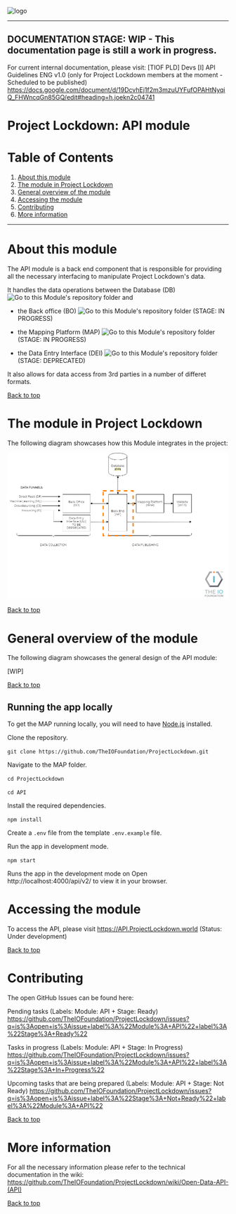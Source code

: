 <a id="top"></a>
![logo](https://user-images.githubusercontent.com/9198668/85232285-68543380-b430-11ea-8353-1aafb79baf78.png)
***

## DOCUMENTATION STAGE: WIP - This documentation page is still a work in progress.

For current internal documentation, please visit:
[TIOF PLD] Devs [I] API Guidelines ENG v1.0 (only for Project Lockdown members at the moment - Scheduled to be published)
https://docs.google.com/document/d/19DcvhEj1f2m3mzuUYFufOPAHtNyqiQ_FHWncqGn85GQ/edit#heading=h.joekn2c04741

# Project Lockdown: API module

# Table of Contents
1. [About this module](#about-this-module)
2. [The module in Project Lockdown](#the-module-in-project-lockdown)
3. [General overview of the module](#general-overview-of-the-module)
4. [Accessing the module](#accessing-the-module)
5. [Contributing](#contributing)
6. [More information](#more-information)

***

# About this module

The API module is a back end component that is responsible for providing all the necessary interfacing to manipulate Project Lockdown's data.

It handles the data operations between the <a href="https://github.com/TheIOFoundation/ProjectLockdown/wiki/Database-(DB)" style="text-decoration: none;cursor: pointer;" title="Check this Module's documentation" alt="Check this Module's documentation">Database (DB)</a>
<a href="https://github.com/TheIOFoundation/ProjectLockdown/tree/master/DB" style="text-decoration: none;cursor: pointer;" title="Go to this Module's repository folder" alt="Go to this Module's repository folder"><img src="https://user-images.githubusercontent.com/9198668/94901447-3ccdf400-04c9-11eb-809a-00db846a47e3.jpg" alt="Go to this Module's repository folder" title="Go to this Module's repository folder" xwidth="100" height="15px" /></a> and

- the <a href="https://github.com/TheIOFoundation/ProjectLockdown/wiki/Back-Office-(BO)" style="text-decoration: none;cursor: pointer;" title="Check this Module's documentation" alt="Check this Module's documentation">Back office (BO)</a> <a href="https://github.com/TheIOFoundation/ProjectLockdown/tree/master/BO" style="text-decoration: none;cursor: pointer;" title="Go to this Module's repository folder" alt="Go to this Module's repository folder"><img src="https://user-images.githubusercontent.com/9198668/94901447-3ccdf400-04c9-11eb-809a-00db846a47e3.jpg" alt="Go to this Module's repository folder" title="Go to this Module's repository folder" xwidth="100" height="15px" /></a> (STAGE: IN PROGRESS)

- the <a href="https://github.com/TheIOFoundation/ProjectLockdown/wiki/Mapping-Platform-(MAP)" style="text-decoration: none;cursor: pointer;" title="Check this Module's documentation" alt="Check this Module's documentation">Mapping Platform (MAP)</a> <a href="https://github.com/TheIOFoundation/ProjectLockdown/tree/master/MAP" style="text-decoration: none;cursor: pointer;" title="Go to this Module's repository folder" alt="Go to this Module's repository folder"><img src="https://user-images.githubusercontent.com/9198668/94901447-3ccdf400-04c9-11eb-809a-00db846a47e3.jpg" alt="Go to this Module's repository folder" title="Go to this Module's repository folder" xwidth="100" height="15px" /></a> (STAGE: IN PROGRESS)

- the <a href="https://github.com/TheIOFoundation/ProjectLockdown/wiki/Data-Entry-Interface-(DEI)" style="text-decoration: none;cursor: pointer;" title="Check this Module's documentation" alt="Check this Module's documentation">Data Entry Interface (DEI)</a>
<a href="https://github.com/TheIOFoundation/ProjectLockdown/tree/master/DEI" style="text-decoration: none;cursor: pointer;" title="Go to this Module's repository folder" alt="Go to this Module's repository folder"><img src="https://user-images.githubusercontent.com/9198668/94901447-3ccdf400-04c9-11eb-809a-00db846a47e3.jpg" alt="Go to this Module's repository folder" title="Go to this Module's repository folder" xwidth="100" height="15px" /></a> (STAGE: DEPRECATED)

It also allows for data access from 3rd parties in a number of differet formats.





<a href="#top">Back to top</a>

# The module in Project Lockdown
The following diagram showcases how this Module integrates in the project:

<img src="https://github.com/TheIOFoundation/ProjectLockdown/blob/master/docs/Diagrams/%5BTIOF%20PLD%5D%20Docs%20%5BP%5D%20General%20Modules%20Diagram%20Focus%20API%20ENG%20v1.0.png" alt="API Module Diagram" title="API Module Diagram"/>

<a href="#top">Back to top</a>

# General overview of the module
The following diagram showcases the general design of the API module:

[WIP]

<a href="#top">Back to top</a>
## Running the app locally

To get the MAP running locally, you will need to have
 [Node.js](https://nodejs.org/en/) installed.

Clone the repository.

`git clone https://github.com/TheIOFoundation/ProjectLockdown.git`

Navigate to the MAP folder.

`cd ProjectLockdown`

`cd API`

Install the required dependencies.

`npm install`

Create a `.env` file from the template `.env.example` file.

Run the app in development mode.

`npm start`




Runs the app in the development mode on Open http://localhost:4000/api/v2/ to view it in your browser.

# Accessing the module
To access the API, please visit
https://API.ProjectLockdown.world
(Status: Under development)

<a href="#top">Back to top</a>

# Contributing
The open GitHub Issues can be found here:

Pending tasks (Labels: Module: API + Stage: Ready)
https://github.com/TheIOFoundation/ProjectLockdown/issues?q=is%3Aopen+is%3Aissue+label%3A%22Module%3A+API%22+label%3A%22Stage%3A+Ready%22

Tasks in progress (Labels: Module: API + Stage: In Progress)
https://github.com/TheIOFoundation/ProjectLockdown/issues?q=is%3Aopen+is%3Aissue+label%3A%22Module%3A+API%22+label%3A%22Stage%3A+In+Progress%22

Upcoming tasks that are being prepared (Labels: Module: API + Stage: Not Ready)
https://github.com/TheIOFoundation/ProjectLockdown/issues?q=is%3Aopen+is%3Aissue+label%3A%22Stage%3A+Not+Ready%22+label%3A%22Module%3A+API%22

<a href="#top">Back to top</a>

# More information
For all the necessary information please refer to the technical documentation in the wiki:
https://github.com/TheIOFoundation/ProjectLockdown/wiki/Open-Data-API-(API)

<a href="#top">Back to top</a>

